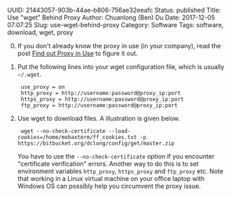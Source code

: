 UUID: 21443057-903b-44ae-b806-756ae32eeafc
Status: published
Title: Use "wget" Behind Proxy
Author: Chuanlong (Ben) Du
Date: 2017-12-05 07:07:25
Slug: use-wget-behind-proxy
Category: Software
Tags: software, download, wget, proxy


0. If you don't already know the proxy in use (in your company),
    read the post [Find out Proxy in Use](http://www.legendu.net/en/blog/find-out-proxy-in-use/)
    to figure it out.

1. Put the following lines into your wget configuration file,
    which is usually `~/.wget`.

        use_proxy = on
        http_proxy = http://username:password@proxy_ip:port
        https_proxy = http://username:password@proxy_ip:port
        ftp_proxy = http://username:password@proxy_ip:port

2. Use wget to download files.
    A illustration is given below.

        wget --no-check-certificate --load-cookies=/home/mobaxterm/ff_cookies.txt -p https://bitbucket.org/dclong/config/get/master.zip

    You have to use the `--no-check-certificate` option 
    if you encounter "certificate verification" errors.
    Another way to do this is to set environment variables `http_proxy`, `https_proxy` and `ftp_proxy` etc.
    Note that working in a Linux virtual machine on your office laptop with Windows OS
    can possibly help you circumvent the proxy issue.
